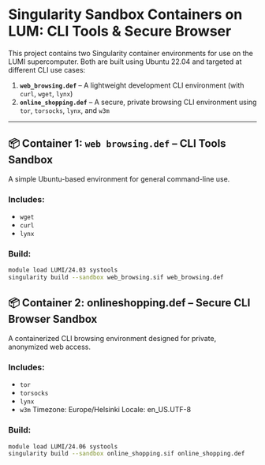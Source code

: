 # Singularity Sandbox Containers on LUM: CLI Tools & Secure Browser

This project contains two Singularity container environments for use on the LUMI supercomputer. Both are built using Ubuntu 22.04 and targeted at different CLI use cases:

1. **`web_browsing.def`** – A lightweight development CLI environment (with `curl`, `wget`, `lynx`)
2. **`online_shopping.def`** – A secure, private browsing CLI environment using `tor`, `torsocks`, `lynx`, and `w3m`

---

## 📦 Container 1: `web browsing.def` – CLI Tools Sandbox

A simple Ubuntu-based environment for general command-line use.

### Includes:
- `wget`
- `curl`
- `lynx`

### Build:
```bash
module load LUMI/24.03 systools
singularity build --sandbox web_browsing.sif web_browsing.def
```



## 📦 Container 2: onlineshopping.def – Secure CLI Browser Sandbox

A containerized CLI browsing environment designed for private, anonymized web access.

### Includes:
- `tor`
- `torsocks`
- `lynx`
- `w3m`
Timezone: Europe/Helsinki
Locale: en_US.UTF-8

### Build:
```bash
module load LUMI/24.06 systools
singularity build --sandbox online_shopping.sif online_shopping.def
```

